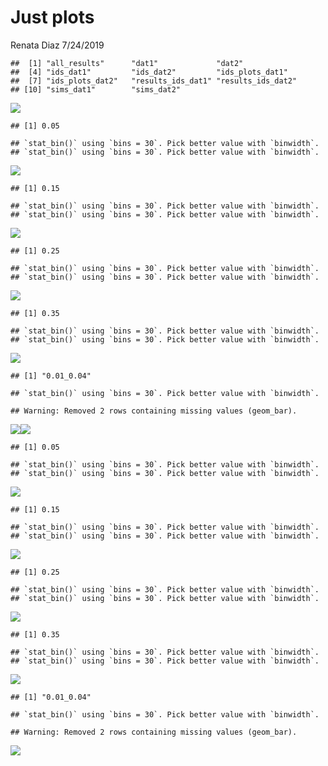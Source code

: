 Just plots
================
Renata Diaz
7/24/2019

    ##  [1] "all_results"      "dat1"             "dat2"            
    ##  [4] "ids_dat1"         "ids_dat2"         "ids_plots_dat1"  
    ##  [7] "ids_plots_dat2"   "results_ids_dat1" "results_ids_dat2"
    ## [10] "sims_dat1"        "sims_dat2"

![](just_plots_files/figure-markdown_github/plot%20by%20dataset-1.png)

    ## [1] 0.05

    ## `stat_bin()` using `bins = 30`. Pick better value with `binwidth`.
    ## `stat_bin()` using `bins = 30`. Pick better value with `binwidth`.

![](just_plots_files/figure-markdown_github/plot%20by%20dataset-2.png)

    ## [1] 0.15

    ## `stat_bin()` using `bins = 30`. Pick better value with `binwidth`.
    ## `stat_bin()` using `bins = 30`. Pick better value with `binwidth`.

![](just_plots_files/figure-markdown_github/plot%20by%20dataset-3.png)

    ## [1] 0.25

    ## `stat_bin()` using `bins = 30`. Pick better value with `binwidth`.
    ## `stat_bin()` using `bins = 30`. Pick better value with `binwidth`.

![](just_plots_files/figure-markdown_github/plot%20by%20dataset-4.png)

    ## [1] 0.35

    ## `stat_bin()` using `bins = 30`. Pick better value with `binwidth`.
    ## `stat_bin()` using `bins = 30`. Pick better value with `binwidth`.

![](just_plots_files/figure-markdown_github/plot%20by%20dataset-5.png)

    ## [1] "0.01_0.04"

    ## `stat_bin()` using `bins = 30`. Pick better value with `binwidth`.

    ## Warning: Removed 2 rows containing missing values (geom_bar).

![](just_plots_files/figure-markdown_github/plot%20by%20dataset-6.png)![](just_plots_files/figure-markdown_github/plot%20by%20dataset-7.png)

    ## [1] 0.05

    ## `stat_bin()` using `bins = 30`. Pick better value with `binwidth`.
    ## `stat_bin()` using `bins = 30`. Pick better value with `binwidth`.

![](just_plots_files/figure-markdown_github/plot%20by%20dataset-8.png)

    ## [1] 0.15

    ## `stat_bin()` using `bins = 30`. Pick better value with `binwidth`.
    ## `stat_bin()` using `bins = 30`. Pick better value with `binwidth`.

![](just_plots_files/figure-markdown_github/plot%20by%20dataset-9.png)

    ## [1] 0.25

    ## `stat_bin()` using `bins = 30`. Pick better value with `binwidth`.
    ## `stat_bin()` using `bins = 30`. Pick better value with `binwidth`.

![](just_plots_files/figure-markdown_github/plot%20by%20dataset-10.png)

    ## [1] 0.35

    ## `stat_bin()` using `bins = 30`. Pick better value with `binwidth`.
    ## `stat_bin()` using `bins = 30`. Pick better value with `binwidth`.

![](just_plots_files/figure-markdown_github/plot%20by%20dataset-11.png)

    ## [1] "0.01_0.04"

    ## `stat_bin()` using `bins = 30`. Pick better value with `binwidth`.

    ## Warning: Removed 2 rows containing missing values (geom_bar).

![](just_plots_files/figure-markdown_github/plot%20by%20dataset-12.png)
